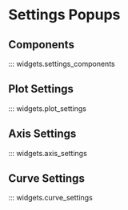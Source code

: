 # Settings Popups

## Components

::: widgets.settings_components

## Plot Settings

::: widgets.plot_settings

## Axis Settings

::: widgets.axis_settings

## Curve Settings

::: widgets.curve_settings
